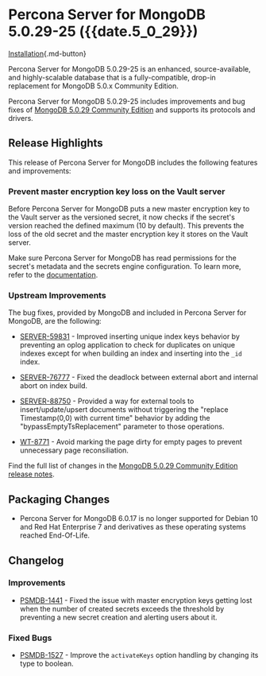 # Percona Server for MongoDB 5.0.29-25 ({{date.5_0_29}})

[Installation](../install/index.md){.md-button}

Percona Server for MongoDB 5.0.29-25 is an enhanced, source-available, and highly-scalable database that is a
fully-compatible, drop-in replacement for MongoDB 5.0.x Community Edition. 

Percona Server for MongoDB 5.0.29-25 includes improvements and bug fixes of [MongoDB 5.0.29 Community Edition](https://www.mongodb.com/docs/manual/release-notes/5.0/#5.0.29---sep-15--2024) and supports its protocols and drivers.

## Release Highlights

This release of Percona Server for MongoDB includes the following features and improvements:

### Prevent master encryption key loss on the Vault server

Before Percona Server for MongoDB puts a new master encryption key to the Vault server as the versioned secret, it now checks if the secret's version reached the defined maximum (10 by default). This prevents the loss of the old secret and the master encryption key it stores on the Vault server. 

Make sure Percona Server for MongoDB has read permissions for the secret's metadata and the secrets engine configuration. To learn more, refer to the [documentation](../vault.md#master-key-loss-prevention).


### Upstream Improvements

The bug fixes, provided by MongoDB and included in Percona Server for MongoDB, are the following:

* [SERVER-59831](https://jira.mongodb.org/browse/SERVER-59831) -  Improved inserting unique index keys behavior by preventing an oplog application to check for duplicates on unique indexes except for when building an index and inserting into the `_id` index. 

* [SERVER-76777](https://jira.mongodb.org/browse/SERVER-76777) - Fixed the deadlock between external abort and internal abort on index build.

* [SERVER-88750](https://jira.mongodb.org/browse/SERVER-88750) - Provided a way for external tools to insert/update/upsert documents without triggering the "replace Timestamp(0,0) with current time" behavior by adding the "bypassEmptyTsReplacement" parameter to those operations.

* [WT-8771](https://jira.mongodb.org/browse/WT-8771) - Avoid marking the page dirty for empty pages to prevent unnecessary page reconsiliation.


Find the full list of changes in the [MongoDB 5.0.29 Community Edition release notes](https://www.mongodb.com/docs/manual/release-notes/5.0/#5.0.29---sep-15--2024).

## Packaging Changes

* Percona Server for MongoDB 6.0.17 is no longer supported for Debian 10 and Red Hat Enterprise 7 and derivatives as these operating systems reached End-Of-Life.

## Changelog

### Improvements

* [PSMDB-1441](https://perconadev.atlassian.net/browse/PSMDB-1441) - Fixed the issue with master encryption keys getting lost when the number of created secrets exceeds the threshold by preventing a new secret creation and alerting users about it.

### Fixed Bugs

* [PSMDB-1527](https://perconadev.atlassian.net/browse/PSMDB-1527) - Improve the `activateKeys` option handling by changing its type to boolean.


